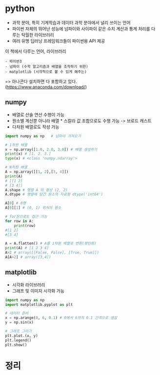 # python 

- 과학 분야, 특히 기계학습과 데이터 과학 분야에서 널리 쓰이는 언어
- 파이썬 자체의 뛰어난 성능에 넘파이와 사이파이 같은 수치 계산과 통계 처리를 다루는 탁월한 라이브러리
- 여러 유명 딥러닝 프레임워크들이 파이썬용 API 제공

이 책에서 다루는 언어, 라이브러리
```
- 파이썬3
- 넘파이 (수학 알고리즘과 배열을 조작하기 위한)
- matplotlib (시각적으로 볼 수 있게 해주는)
```

=> 아나콘다 설치하면 다 포함하고 있다.
(https://www.anaconda.com/download/)



## numpy
- 배열로 산술 연산 수행이 가능
- 원소별 계산뿐 아니라 배열 * 스칼라 값 조합으로도 수행 가능 -> 브로드 캐스트 
- 다차원 배열로도 작성 가능
```python
import numpy as np   # 넘파이 가져오기

# 1차원 배열
x = np.array([1.0, 2.0, 3.0]) # 배열 생성하기
print(x) # [1. 2. 3.]
type(x) # <class 'numpy.ndarray'>

# N차원 배열
A = np.array([[1, 2],[3, 4]])
print(A) 
# [[1 2]
# [3 4]]
A.shape # 행렬 A 의 형상 (2, 2)
A.dtype # 행렬에 담긴 원소의 자료형 dtype('int64')

A[0] # 0행
A[0][1] # (0, 1) 위치의 원소

# for문으로도 접근 가능
for row in A:
    print(row)
#[1 2]
#[3 4]

A = A.flatten() # A를 1차원 배열로 변환(평탄화)
print(A) # [1 2 3 4]
A>2 # array([[False, False], [True, True]])
A[A>2] # array([3,4])
```


## matplotlib
- 시각화 라이브러리
- 그래프 및 이미지 시각화 가능
```python
import numpy as np
import matplotlib.pyplot as plt

# 데이터 준비
x = np.arange(0, 6, 0.1) # 0에서 6까지 0.1 간격으로 생성
y = np.sin(x)

# 그래프 그리기
plt.plot.(x, y)
plt.legend()
plt.show()
```

# 정리